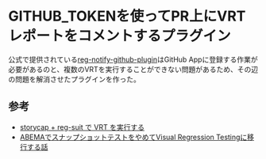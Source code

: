 # GITHUB_TOKENを使ってPR上にVRTレポートをコメントするプラグイン

公式で提供されている[reg-notify-github-plugin](https://github.com/reg-viz/reg-suit/blob/master/packages/reg-notify-github-plugin/README.md)はGitHub Appに登録する作業が必要があるのと、複数のVRTを実行することができない問題があるため、その辺の問題を解消させたプラグインを作った。

## 参考

- [storycap + reg-suit で VRT を実行する](https://zenn.dev/castingone_dev/articles/2f3bfe9712c621)
- [ABEMAでスナップショットテストをやめてVisual Regression Testingに移行する話](https://developers.cyberagent.co.jp/blog/archives/29784/)
